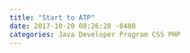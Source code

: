 ```yaml
---
title: "Start to ATP"
date: 2017-10-20 08:26:28 -0400
categories: Java Developer Program CSS PHP
---
```

